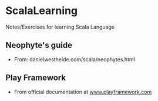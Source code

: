 ScalaLearning
=============

Notes/Exercises for learning Scala Language

## Neophyte's guide

* From: danielwestheide.com/scala/neophytes.html

## Play Framework

* From official documentation at www.playframework.com
